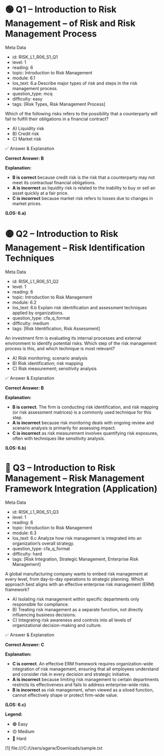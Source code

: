 # 🟢 Q1 – Introduction to Risk Management – of Risk and Risk Management Process

Meta Data

- id: RISK_L1_R06_S1_Q1
- level: 1
- reading: 6
- topic: Introduction to Risk Management
- module: 6.1
- los_text: 6.a Describe major types of risk and steps in the risk management process.
- question_type: mcq
- difficulty: easy
- tags: [Risk Types, Risk Management Process]


Which of the following risks refers to the possibility that a counterparty will fail to fulfill their obligations in a financial contract?

- A) Liquidity risk
- B) Credit risk
- C) Market risk


✅ Answer & Explanation

**Correct Answer: B**

**Explanation:**

* **B is correct** because credit risk is the risk that a counterparty may not meet its contractual financial obligations.
* **A is incorrect** as liquidity risk is related to the inability to buy or sell an asset quickly at a fair price.
* **C is incorrect** because market risk refers to losses due to changes in market prices.

**(LOS: 6.a)**


# 🟡 Q2 – Introduction to Risk Management – Risk Identification Techniques

Meta Data

- id: RISK_L1_R06_S1_Q2
- level: 1
- reading: 6
- topic: Introduction to Risk Management
- module: 6.2
- los_text: 6.b Explain risk identification and assessment techniques applied by organizations.
- question_type: cfa_q_format
- difficulty: medium
- tags: [Risk Identification, Risk Assessment]


An investment firm is evaluating its internal processes and external environment to identify potential risks. Which step of the risk management process is this, and which technique is most relevant?

- A) Risk monitoring; scenario analysis
- B) Risk identification; risk mapping
- C) Risk measurement; sensitivity analysis


✅ Answer & Explanation

**Correct Answer: B**

**Explanation:**

* **B is correct**. The firm is conducting risk identification, and risk mapping (or risk assessment matrices) is a commonly used technique for this step.
* **A is incorrect** because risk monitoring deals with ongoing review and scenario analysis is primarily for assessing impact.
* **C is incorrect** as risk measurement involves quantifying risk exposures, often with techniques like sensitivity analysis.

**(LOS: 6.b)**


# 🔴 Q3 – Introduction to Risk Management – Risk Management Framework Integration (Application)

Meta Data

- id: RISK_L1_R06_S1_Q3
- level: 1
- reading: 6
- topic: Introduction to Risk Management
- module: 6.3
- los_text: 6.c Analyze how risk management is integrated into an organization’s overall strategy.
- question_type: cfa_q_format
- difficulty: hard
- tags: [Risk Integration, Strategic Management, Enterprise Risk Management]


A global manufacturing company wants to embed risk management at every level, from day-to-day operations to strategic planning. Which approach best aligns with an effective enterprise risk management (ERM) framework?

- A) Isolating risk management within specific departments only responsible for compliance.
- B) Treating risk management as a separate function, not directly influencing business decisions.
- C) Integrating risk awareness and controls into all levels of organizational decision-making and culture.


✅ Answer & Explanation

**Correct Answer: C**

**Explanation:**

* **C is correct**. An effective ERM framework requires organization-wide integration of risk management, ensuring that all employees understand and consider risk in every decision and strategic initiative.
* **A is incorrect** because limiting risk management to certain departments restricts its effectiveness and fails to address enterprise-wide risks.
* **B is incorrect** as risk management, when viewed as a siloed function, cannot effectively shape or protect firm-wide value.

**(LOS: 6.c)**


**Legend:**
- 🟢 Easy  
- 🟡 Medium  
- 🔴 Hard

[1] file:///C:/Users/agarw/Downloads/sample.txt